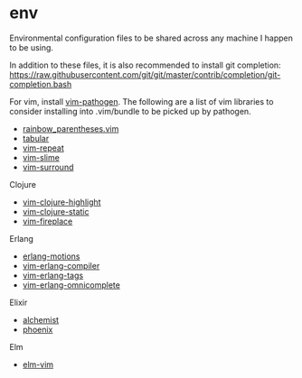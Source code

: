 env
===

Environmental configuration files to be shared across any machine I happen to be using.

In addition to these files, it is also recommended to install git completion:
https://raw.githubusercontent.com/git/git/master/contrib/completion/git-completion.bash

For vim, install [vim-pathogen](https://github.com/tpope/vim-pathogen).
The following are a list of vim libraries to consider installing into .vim/bundle to be
picked up by pathogen.
* [rainbow_parentheses.vim](https://github.com/kien/rainbow_parentheses.vim.git)
* [tabular](https://github.com/godlygeek/tabular.git)
* [vim-repeat](https://github.com/tpope/vim-repeat.git)
* [vim-slime](https://github.com/jpalardy/vim-slime.git)
* [vim-surround](https://github.com/tpope/vim-surround.git)

Clojure
* [vim-clojure-highlight](https://github.com/guns/vim-clojure-highlight)
* [vim-clojure-static](https://github.com/guns/vim-clojure-static.git)
* [vim-fireplace](https://github.com/tpope/vim-fireplace.git)

Erlang
* [erlang-motions](https://github.com/edkolev/erlang-motions.vim.git)
* [vim-erlang-compiler](https://github.com/vim-erlang/vim-erlang-compiler.git)
* [vim-erlang-tags](https://github.com/vim-erlang/vim-erlang-tags.git)
* [vim-erlang-omnicomplete](https://github.com/vim-erlang/vim-erlang-omnicomplete.git)

Elixir
* [alchemist](https://github.com/slashmili/alchemist.vim.git)
* [phoenix](https://github.com/c-brenn/phoenix.vim.git)

Elm
* [elm-vim](https://github.com/ElmCast/elm-vim.git)
